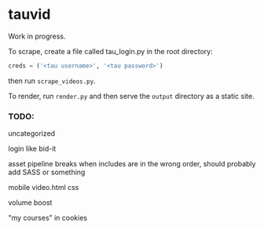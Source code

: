 # tauvid

Work in progress.

To scrape, create a file called tau_login.py in the root directory:

```python
creds = ('<tau username>', '<tau password>')
```

then run `scrape_videos.py`.

To render, run `render.py` and then serve the `output` directory as a static site.

### TODO:
uncategorized

login like bid-it

asset pipeline breaks when includes are in the wrong order, should probably add SASS or something

mobile video.html css

volume boost

"my courses" in cookies